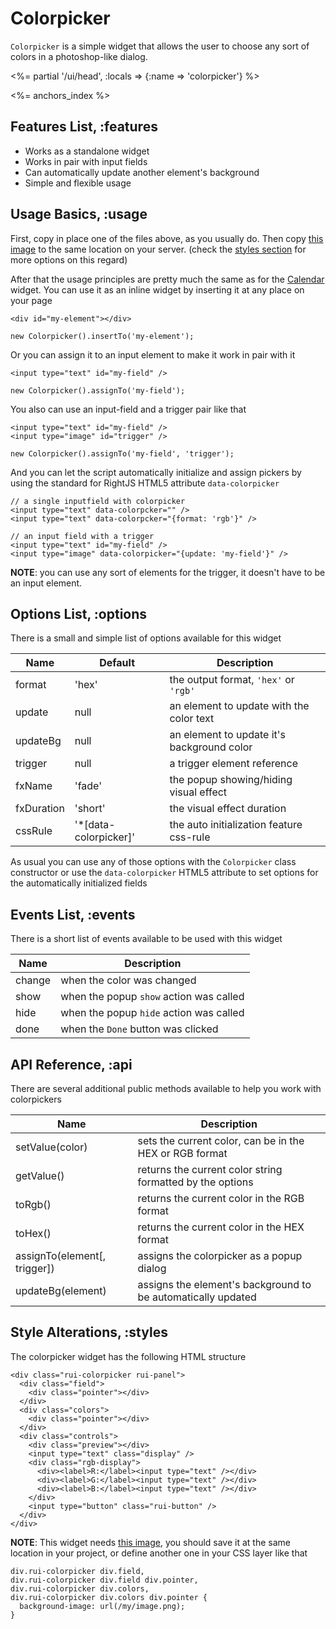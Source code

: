 # Colorpicker

`Colorpicker` is a simple widget that allows the user to choose any sort of
colors in a photoshop-like dialog.

<%= partial '/ui/head', :locals => {:name => 'colorpicker'} %>

<%= anchors_index %>

## Features List, :features

 * Works as a standalone widget
 * Works in pair with input fields
 * Can automatically update another element's background
 * Simple and flexible usage

## Usage Basics, :usage

First, copy in place one of the files above, as you usually do. Then copy
[this image](/images/rightjs-ui/colorpicker.png) to the same location on your
server. (check the [styles section](#styles) for more options on this regard)

After that the usage principles are pretty much the same as for the
[Calendar](/ui/calendar) widget. You can use it as an inline widget by
inserting it at any place on your page

    <div id="my-element"></div>

    new Colorpicker().insertTo('my-element');

Or you can assign it to an input element to make it work in pair with it

    <input type="text" id="my-field" />

    new Colorpicker().assignTo('my-field');

You also can use an input-field and a trigger pair like that

    <input type="text" id="my-field" />
    <input type="image" id="trigger" />

    new Colorpicker().assignTo('my-field', 'trigger');

And you can let the script automatically initialize and assign pickers by
using the standard for RightJS HTML5 attribute `data-colorpicker`

    // a single inputfield with colorpicker
    <input type="text" data-colorpcker="" />
    <input type="text" data-colorpcker="{format: 'rgb'}" />

    // an input field with a trigger
    <input type="text" id="my-field" />
    <input type="image" data-colorpicker="{update: 'my-field'}" />

__NOTE__: you can use any sort of elements for the trigger, it doesn't have to
be an input element.


## Options List, :options

There is a small and simple list of options available for this widget

Name       | Default | Description
-----------|---------|-------------------------------------------------
format     | 'hex'   | the output format, `'hex'` or `'rgb'`
update     | null    | an element to update with the color text
updateBg   | null    | an element to update it's background color
trigger    | null    | a trigger element reference
fxName     | 'fade'  | the popup showing/hiding visual effect
fxDuration | 'short' | the visual effect duration
cssRule    | '\*\[data-colorpicker\]' | the auto initialization feature css-rule

As usual you can use any of those options with the `Colorpicker` class
constructor or use the `data-colorpicker` HTML5 attribute to set
options for the automatically initialized fields


## Events List, :events

There is a short list of events available to be used with this widget

Name   | Description
-------|-----------------------------------------------------
change | when the color was changed
show   | when the popup `show` action was called
hide   | when the popup `hide` action was called
done   | when the `Done` button was clicked


## API Reference, :api

There are several additional public methods available to help you work with colorpickers

Name              | Description
------------------|-------------------------------------------------------
setValue(color)   | sets the current color, can be in the HEX or RGB format
getValue()        | returns the current color string formatted by the options
toRgb()           | returns the current color in the RGB format
toHex()           | returns the current color in the HEX format
assignTo(element\[, trigger\])  | assigns the colorpicker as a popup dialog
updateBg(element) | assigns the element's background to be automatically updated


## Style Alterations, :styles

The colorpicker widget has the following HTML structure

    <div class="rui-colorpicker rui-panel">
      <div class="field">
        <div class="pointer"></div>
      </div>
      <div class="colors">
        <div class="pointer"></div>
      </div>
      <div class="controls">
        <div class="preview"></div>
        <input type="text" class="display" />
        <div class="rgb-display">
          <div><label>R:</label><input type="text" /></div>
          <div><label>G:</label><input type="text" /></div>
          <div><label>B:</label><input type="text" /></div>
        </div>
        <input type="button" class="rui-button" />
      </div>
    </div>

__NOTE__: This widget needs [this image](/images/rightjs-ui/colorpicker.png),
you should save it at the same location in your project, or define another
one in your CSS layer like that

    div.rui-colorpicker div.field,
    div.rui-colorpicker div.field div.pointer,
    div.rui-colorpicker div.colors,
    div.rui-colorpicker div.colors div.pointer {
      background-image: url(/my/image.png);
    }
